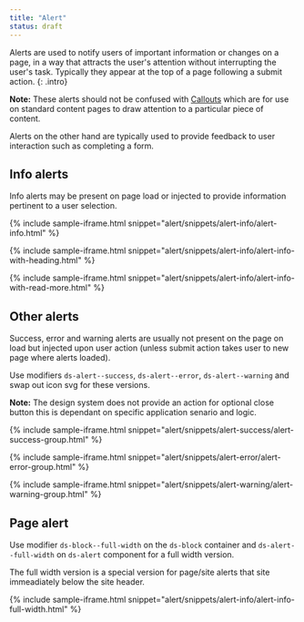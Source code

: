 ```yaml
---
title: "Alert"
status: draft
---
```


Alerts are used to notify users of important information or changes on a page, in a way that attracts the user's attention without interrupting the user's task. Typically they appear at the top of a page following a submit action.
{: .intro}

**Note:** These alerts should not be confused with [Callouts](callout) which are for use on standard content pages to draw attention to a particular piece of content. 

Alerts on the other hand are typically used to provide feedback to user interaction such as completing a form.

## Info alerts

Info alerts may be present on page load or injected to provide information pertinent to a user selection.

{% include sample-iframe.html snippet="alert/snippets/alert-info/alert-info.html" %}

{% include sample-iframe.html snippet="alert/snippets/alert-info/alert-info-with-heading.html" %}

{% include sample-iframe.html snippet="alert/snippets/alert-info/alert-info-with-read-more.html" %}

## Other alerts

Success, error and warning alerts are usually not present on the page on load but injected upon user action (unless submit action takes user to new page where alerts loaded).

Use modifiers `ds-alert--success`, `ds-alert--error`, `ds-alert--warning` and swap out icon svg for these versions.

**Note:** The design system does not provide an action for optional close button this is dependant on specific application senario and logic.

{% include sample-iframe.html snippet="alert/snippets/alert-success/alert-success-group.html" %}

{% include sample-iframe.html snippet="alert/snippets/alert-error/alert-error-group.html" %}

{% include sample-iframe.html snippet="alert/snippets/alert-warning/alert-warning-group.html" %}

## Page alert

Use modifier `ds-block--full-width` on the `ds-block` container and `ds-alert--full-width` on `ds-alert` component for a full width version.

The full width version is a special version for page/site alerts that site immeadiately below the site header.

{% include sample-iframe.html snippet="alert/snippets/alert-info/alert-info-full-width.html" %}